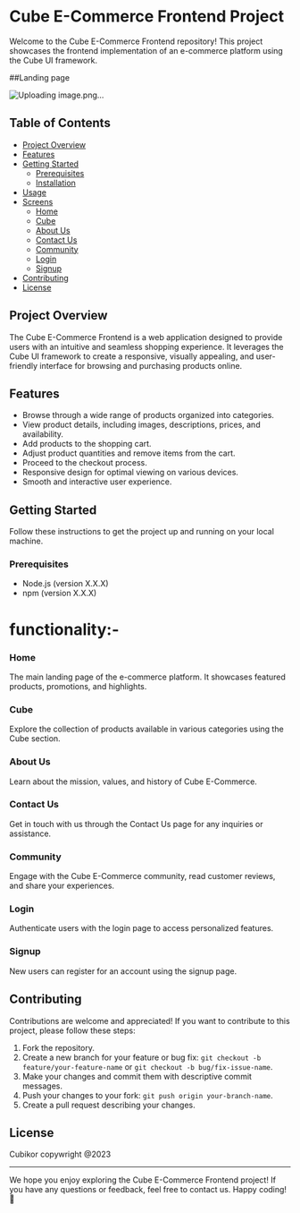 # Cube E-Commerce Frontend Project

Welcome to the Cube E-Commerce Frontend repository! This project showcases the frontend implementation of an e-commerce platform using the Cube UI framework.

##Landing page

![Uploading image.png…]()


## Table of Contents

- [Project Overview](#project-overview)
- [Features](#features)
- [Getting Started](#getting-started)
  - [Prerequisites](#prerequisites)
  - [Installation](#installation)
- [Usage](#usage)
- [Screens](#screens)
  - [Home](#home)
  - [Cube](#cube)
  - [About Us](#about-us)
  - [Contact Us](#contact-us)
  - [Community](#community)
  - [Login](#login)
  - [Signup](#signup)
- [Contributing](#contributing)
- [License](#license)

## Project Overview

The Cube E-Commerce Frontend is a web application designed to provide users with an intuitive and seamless shopping experience. It leverages the Cube UI framework to create a responsive, visually appealing, and user-friendly interface for browsing and purchasing products online.

## Features

- Browse through a wide range of products organized into categories.
- View product details, including images, descriptions, prices, and availability.
- Add products to the shopping cart.
- Adjust product quantities and remove items from the cart.
- Proceed to the checkout process.
- Responsive design for optimal viewing on various devices.
- Smooth and interactive user experience.

## Getting Started

Follow these instructions to get the project up and running on your local machine.

### Prerequisites

- Node.js (version X.X.X)
- npm (version X.X.X)

# functionality:-

### Home

The main landing page of the e-commerce platform. It showcases featured products, promotions, and highlights.

### Cube

Explore the collection of products available in various categories using the Cube section.

### About Us

Learn about the mission, values, and history of Cube E-Commerce.

### Contact Us

Get in touch with us through the Contact Us page for any inquiries or assistance.

### Community

Engage with the Cube E-Commerce community, read customer reviews, and share your experiences.

### Login

Authenticate users with the login page to access personalized features.

### Signup

New users can register for an account using the signup page.

## Contributing

Contributions are welcome and appreciated! If you want to contribute to this project, please follow these steps:

1. Fork the repository.
2. Create a new branch for your feature or bug fix: `git checkout -b feature/your-feature-name` or `git checkout -b bug/fix-issue-name`.
3. Make your changes and commit them with descriptive commit messages.
4. Push your changes to your fork: `git push origin your-branch-name`.
5. Create a pull request describing your changes.

## License
Cubikor copywright @2023 

---

We hope you enjoy exploring the Cube E-Commerce Frontend project! If you have any questions or feedback, feel free to contact us. Happy coding! 🚀
